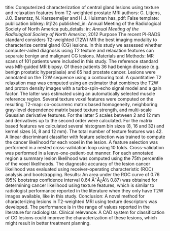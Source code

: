 title: Computerized characterization of central gland lesions using texture and relaxation features from T2-weighted prostate MRI
authors: G. Litjens, J.O. Barentsz, N. Karssemeijer and H.J. Huisman
has_pdf: False
template: publication
bibkey: litj12c
published_in: Annual Meeting of the Radiological Society of North America
pub_details: in: <i>Annual Meeting of the Radiological Society of North America</i>, 2012
Purpose The recent PI-RADS standard considers T2-weighted (T2W) MR the best imaging modality to characterize central gland (CG) lesions. In this study we assessed whether computer-aided diagnosis using T2 texture and relaxation features can separate benign and malignant CG lesions. Materials and Methods: MR scans of 101 patients were included in this study. The reference standard was MR-guided MR biopsy. Of these patients 36 had benign disease (e.g. benign prostatic hyperplasia) and 65 had prostate cancer. Lesions were annotated on the T2W sequence using a contouring tool. A quantitative T2 relaxation map was computed using an estimator that combines the T2W and proton density images with a turbo-spin-echo signal model and a gain factor. The latter was estimated using an automatically selected muscle reference region. Several texture voxel features were computed on the resulting T2-map: co-occurrenc matrix based homogeneity, neighboring gray-level dependence matrix based texture strength, and multi-scale Gaussian derivative features. For the latter 5 scales between 2 and 12 mm and derivatives up to the second order were calculated. For the matrix based features we calculated several histogram bin sizes (8, 16 and 32) and kernel sizes (4, 8 and 12 mm). The total number of texture features was 42. A linear discriminant classifier with feature selection was trained to compute the cancer likelihood for each voxel in the lesion. A feature selection was performed in a nested cross-validation loop using 10 folds. Cross-validation was performed in a leave-one-patient-out manner. For each annotated region a summary lesion likelihood was computed using the 75th percentile of the voxel likelihoods. The diagnostic accuracy of the lesion cancer likelihood was evaluated using receiver-operating characteristic (ROC) analysis and bootstrapping. Results: An area under the ROC curve of 0.76 (95% bootstrap confidence interval 0.64 Ã¯Â¿Â½ 0.87) was obtained for determining cancer likelihood using texture features, which is similar to radiologist performance reported in the literature when they only have T2W images available, like in this study. Conclusion: A novel method for characterizing lesions in T2-weighted MRI using texture descriptors was developed. The performance is in the range of values reported in the literature for radiologists. Clinical relevance: A CAD system for classification of CG lesions could improve the characterization of these lesions, which might result in better treatment planning.

